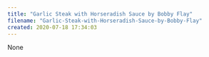 ```yaml
---
title: "Garlic Steak with Horseradish Sauce by Bobby Flay"
filename: "Garlic-Steak-with-Horseradish-Sauce-by-Bobby-Flay"
created: 2020-07-18 17:34:03
---
```

None
